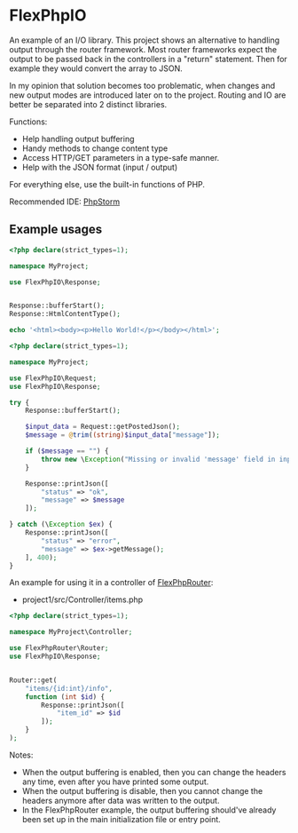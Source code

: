 # FlexPhpIO

An example of an I/O library. This project shows an alternative to
handling output through the router framework. Most router frameworks
expect the output to be passed back in the controllers in a "return"
statement. Then for example they would convert the array to JSON.

In my opinion that solution becomes too problematic, when changes and
new output modes are introduced later on to the project. Routing and
IO are better be separated into 2 distinct libraries.

Functions:

- Help handling output buffering
- Handy methods to change content type
- Access HTTP/GET parameters in a type-safe manner.
- Help with the JSON format (input / output)

For everything else, use the built-in functions of PHP.

Recommended IDE: [PhpStorm](https://www.jetbrains.com/phpstorm/)

## Example usages

```php
<?php declare(strict_types=1);

namespace MyProject;

use FlexPhpIO\Response;


Response::bufferStart();
Response::HtmlContentType();

echo '<html><body><p>Hello World!</p></body></html>';
```

```php
<?php declare(strict_types=1);

namespace MyProject;

use FlexPhpIO\Request;
use FlexPhpIO\Response;

try {
    Response::bufferStart();

    $input_data = Request::getPostedJson();
    $message = @trim((string)$input_data["message"]);

    if ($message == "") {
        throw new \Exception("Missing or invalid 'message' field in input.");
    }

    Response::printJson([
        "status" => "ok",
        "message" => $message
    ]);

} catch (\Exception $ex) {
    Response::printJson([
        "status" => "error",
        "message" => $ex->getMessage();
    ], 400);
}
```

An example for using it in a controller of [FlexPhpRouter](https://github.com/bolner/FlexPhpRouter):

- project1/src/Controller/items.php

```php
<?php declare(strict_types=1);

namespace MyProject\Controller;

use FlexPhpRouter\Router;
use FlexPhpIO\Response;


Router::get(
    "items/{id:int}/info",
    function (int $id) {
        Response::printJson([
            "item_id" => $id
        ]);
    }
);
```

Notes:
- When the output buffering is enabled, then you can change the headers
    any time, even after you have printed some output.
- When the output buffering is disable, then you cannot change the
    headers anymore after data was written to the output.
- In the FlexPhpRouter example, the output buffering should've already
    been set up in the main initialization file or entry point.
